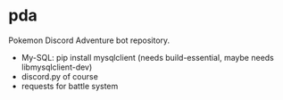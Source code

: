 # pda
Pokemon Discord Adventure bot repository.

+ My-SQL: pip install mysqlclient (needs build-essential, maybe needs libmysqlclient-dev)
+ discord.py of course
+ requests for battle system
